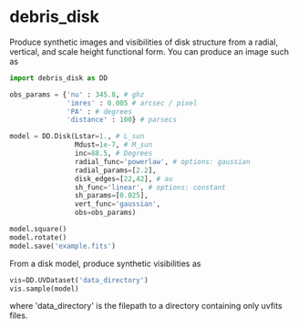 # debris_disk
Produce synthetic images and visibilities of disk structure from a radial, vertical, and scale height functional form. You can produce an image such as

```python
import debris_disk as DD

obs_params = {'nu' : 345.8, # ghz
              'imres' : 0.005 # arcsec / pixel
              'PA' : # degrees
              'distance' : 100} # parsecs

model = DD.Disk(Lstar=1., # L_sun
                Mdust=1e-7, # M_sun
                inc=88.5, # Degrees
                radial_func='powerlaw', # options: gaussian
                radial_params=[2.2],
                disk_edges=[22,42], # au
                sh_func='linear', # options: constant
                sh_params=[0.025],
                vert_func='gaussian',
                obs=obs_params)

model.square()
model.rotate()
model.save('example.fits')
```

From a disk model, produce synthetic visibilities as

```python
vis=DD.UVDataset('data_directory') 
vis.sample(model)
```

where 'data_directory' is the filepath to a directory containing only uvfits
files.

